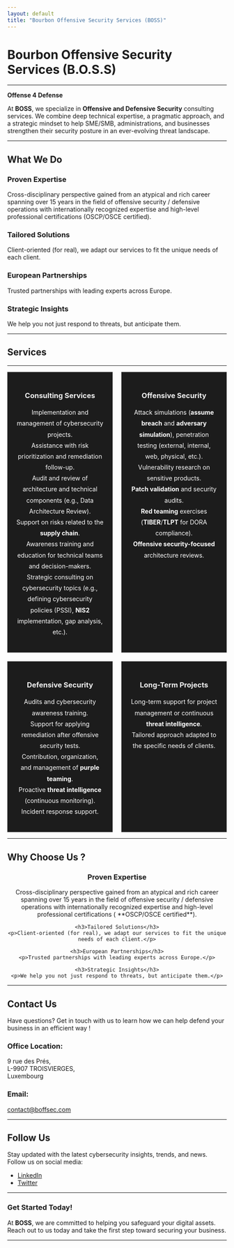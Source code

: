 ```yaml
---
layout: default
title: "Bourbon Offensive Security Services (BOSS)"
---
```


# Bourbon Offensive Security Services (B.O.S.S)

---
**Offense 4 Defense**

At **BOSS**, we specialize in **Offensive and Defensive Security** consulting services. 
We combine deep technical expertise, a pragmatic approach, and a strategic mindset to help SME/SMB, administrations, and businesses strengthen their security posture in an ever-evolving threat landscape.

---

## **What We Do**

<div class="highlight-box">
    <h3>Proven Expertise</h3>
    <p>Cross-disciplinary perspective gained from an atypical and rich career spanning over 15 years in the field of offensive security / defensive operations with internationally recognized expertise and high-level professional certifications (OSCP/OSCE certified).</p>
</div>

<div class="highlight-box">
    <h3>Tailored Solutions</h3>
    <p>Client-oriented (for real), we adapt our services to fit the unique needs of each client.</p>
</div>

<div class="highlight-box">
    <h3>European Partnerships</h3>
    <p>Trusted partnerships with leading experts across Europe.</p>
</div>

<div class="highlight-box">
    <h3>Strategic Insights</h3>
    <p>We help you not just respond to threats, but anticipate them.</p>
</div>


---

## Services  

---

<div style="display: grid; grid-template-columns: repeat(2, 1fr); gap: 20px;">

  <div style="border: 1px solid #333; padding: 20px; background-color: #1c1c1c; color: #fff; text-align: center;">
    <h3 style="color: #f1f1f1;">Consulting Services</h3>
    <p style="line-height: 1.8;">
      Implementation and management of cybersecurity projects.<br>
      Assistance with risk prioritization and remediation follow-up.<br>
      Audit and review of architecture and technical components (e.g., Data Architecture Review).<br>
      Support on risks related to the <strong>supply chain</strong>.<br>
      Awareness training and education for technical teams and decision-makers.<br>
      Strategic consulting on cybersecurity topics (e.g., defining cybersecurity policies (PSSI), <strong>NIS2</strong> implementation, gap analysis, etc.).
    </p>
  </div>

  <div style="border: 1px solid #333; padding: 20px; background-color: #1c1c1c; color: #fff; text-align: center;">
    <h3 style="color: #f1f1f1;">Offensive Security</h3>
    <p style="line-height: 1.8;">
      Attack simulations (<strong>assume breach</strong> and <strong>adversary simulation</strong>), penetration testing (external, internal, web, physical, etc.).<br>
      Vulnerability research on sensitive products.<br>
      <strong>Patch validation</strong> and security audits.<br>
      <strong>Red teaming</strong> exercises (<strong>TIBER</strong>/<strong>TLPT</strong> for DORA compliance).<br>
      <strong>Offensive security-focused</strong> architecture reviews.
    </p>
  </div>

  <div style="border: 1px solid #333; padding: 20px; background-color: #1c1c1c; color: #fff; text-align: center;">
    <h3 style="color: #f1f1f1;">Defensive Security</h3>
    <p style="line-height: 1.8;">
      Audits and cybersecurity awareness training.<br>
      Support for applying remediation after offensive security tests.<br>
      Contribution, organization, and management of <strong>purple teaming</strong>.<br>
      Proactive <strong>threat intelligence</strong> (continuous monitoring).<br>
      Incident response support.
    </p>
  </div>

  <div style="border: 1px solid #333; padding: 20px; background-color: #1c1c1c; color: #fff; text-align: center;">
    <h3 style="color: #f1f1f1;">Long-Term Projects</h3>
    <p style="line-height: 1.8;">
      Long-term support for project management or continuous <strong>threat intelligence</strong>.<br>
      Tailored approach adapted to the specific needs of clients.
    </p>
  </div>

</div>






---

## **Why Choose Us ?**

<center>
    <h3>Proven Expertise</h3>
    <p>Cross-disciplinary perspective gained from an atypical and rich career spanning over 15 years in the field of offensive security / defensive operations with internationally recognized expertise and high-level professional certifications ( **OSCP/OSCE certified**).</p>

    <h3>Tailored Solutions</h3>
    <p>Client-oriented (for real), we adapt our services to fit the unique needs of each client.</p>

    <h3>European Partnerships</h3>
    <p>Trusted partnerships with leading experts across Europe.</p>

    <h3>Strategic Insights</h3>
    <p>We help you not just respond to threats, but anticipate them.</p>
</center>


---

## **Contact Us**

Have questions? Get in touch with us to learn how we can help defend your business in an efficient way !

### **Office Location:**
9 rue des Prés,  
L-9907 TROISVIERGES,  
Luxembourg  

### **Email:**
[contact@boffsec.com](mailto:contact@boffsec.com)

---

## **Follow Us**

Stay updated with the latest cybersecurity insights, trends, and news. Follow us on social media:

- [LinkedIn](https://www.linkedin.com/in/jean-marie-bourbon/)
- [Twitter](https://x.com/kmkz_security)

---

### **Get Started Today!**
At **BOSS**, we are committed to helping you safeguard your digital assets. Reach out to us today and take the first step toward securing your business.

---
